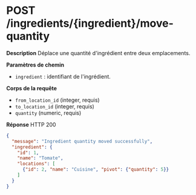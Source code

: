 # POST /ingredients/{ingredient}/move-quantity

**Description**
Déplace une quantité d'ingrédient entre deux emplacements.

**Paramètres de chemin**
- `ingredient` : identifiant de l'ingrédient.

**Corps de la requête**
- `from_location_id` (integer, requis)
- `to_location_id` (integer, requis)
- `quantity` (numeric, requis)

**Réponse**
HTTP 200

```json
{
  "message": "Ingredient quantity moved successfully",
  "ingredient": {
    "id": 1,
    "name": "Tomate",
    "locations": [
      {"id": 2, "name": "Cuisine", "pivot": {"quantity": 5}}
    ]
  }
}
```
